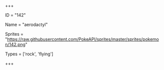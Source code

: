 




+++

ID = "142"

Name = "aerodactyl"

Sprites = "https://raw.githubusercontent.com/PokeAPI/sprites/master/sprites/pokemon/142.png"

Types = ['rock', 'flying']

+++

